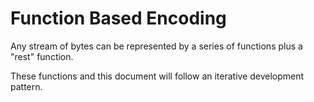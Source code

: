 # Function Based Encoding

Any stream of bytes can be represented by a series of functions plus a "rest" function.

These functions and this document will follow an iterative development pattern.
